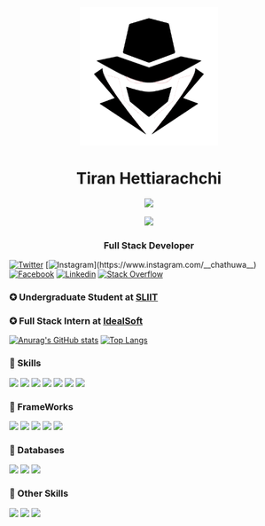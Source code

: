<p align="center">
  <img src="https://github.com/Tiran98/Tiran98/blob/main/logo.png" width = "250"></br>
  <h1 align="center">Tiran Hettiarachchi</h1>
  <p align="center">
    <img src="https://img.shields.io/badge/Twitter-222222?&style=flat-square&logo=instagram&logoColor=white&link=https://www.twitter.com/PrasadC73326554)](https://www.twitter.com/PrasadC73326554">
  </p>
  <p align="center">
    <img src="https://img.shields.io/badge/Twitter-222222?&style=flat-square&logo=instagram&logoColor=white&link=https://www.twitter.com/PrasadC73326554)](https://www.twitter.com/PrasadC73326554">
  </p>
  <h3 align="center">Full Stack Developer</h3>
</p>

[![Twitter](https://img.shields.io/badge/Twitter-222222?&style=flat-square&logo=instagram&logoColor=white&link=https://www.twitter.com/PrasadC73326554)](https://www.twitter.com/PrasadC73326554)
[![Instagram](https://img.shields.io/badge/Instagram-222222?&style=flat-square&logo=instagram&logoColor=white&link=https://www.instagram.com/__chathuwa__)](https://www.instagram.com/__chathuwa__)
[![Facebook](https://img.shields.io/badge/Facebook-222222?&style=flat-square&logo=facebook&logoColor=white&link=https://www.facebook.com/Prasad.Chathuranga.9710/)](https://www.facebook.com/Prasad.Chathuranga.9710/)
[![Linkedin](https://img.shields.io/badge/-LinkedIn-222222?style=flat-square&logo=Linkedin&logoColor=white&link=https://www.linkedin.com/in/prasad-chathuranga-371024191/)](https://www.linkedin.com/in/prasad-chathuranga-371024191/)
[![Stack Overflow](https://img.shields.io/badge/-Stack%20Overflow-222222?style=flat-square&logo=stack-overflow&logoColor=white&link=https://stackoverflow.com/users/10854447/prasad-chathuranga)](https://stackoverflow.com/users/10854447/prasad-chathuranga)

### ✪ Undergraduate Student at [ SLIIT ](https://www.sliit.lk)
### ✪ Full Stack Intern at [ IdealSoft ](https://idealsoft.lk)

[![Anurag's GitHub stats](https://github-readme-stats.vercel.app/api?username=Tiran98&count_private=true&show_icons=true&theme=tokyonight)](https://github.com/anuraghazra/github-readme-stats)  [![Top Langs](https://github-readme-stats.vercel.app/api/top-langs/?username=Tiran98&theme=tokyonight&layout=compact)](https://github.com/anuraghazra/github-readme-stats)

### 🔧 Skills

![](https://img.shields.io/badge/Code-HTML5-informational?style=flat&logo=html5&logoColor=white&color=ffbf00)
![](https://img.shields.io/badge/Code-CSS-informational?style=flat&logo=css3&logoColor=white&color=ffbf00)
![](https://img.shields.io/badge/Code-JavaScript-informational?style=flat&logo=javascript&logoColor=white&color=ffbf00)
![](https://img.shields.io/badge/Code-PHP-informational?style=flat&logo=php&logoColor=white&color=ffbf00)
![](https://img.shields.io/badge/Code-JAVA-informational?style=flat&logo=java&logoColor=white&color=ffbf00)
![](https://img.shields.io/badge/Code-Nodejs-informational?style=flat&logo=Node.js&logoColor=white&color=ffbf00)
![](https://img.shields.io/badge/Code-Android-informational?style=flat&logo=android&logoColor=white&color=ffbf00)

### 🔧 FrameWorks

![](https://img.shields.io/badge/Framework-Vue-informational?style=flat&logo=vue.js&logoColor=white&color=2bbc8a)
![](https://img.shields.io/badge/Framework-Angular-informational?style=flat&logo=angular&logoColor=white&color=2bbc8a)
![](https://img.shields.io/badge/Framework-React-informational?style=flat&logo=react&logoColor=white&color=2bbc8a)
![](https://img.shields.io/badge/Framework-Express-informational?style=flat&logo=express&logoColor=white&color=2bbc8a)
![](https://img.shields.io/badge/Framework-Laravel-informational?style=flat&logo=laravel&logoColor=white&color=2bbc8a)

### 🔧 Databases

![](https://img.shields.io/badge/Database-MYSQL-informational?style=flat&logo=mysql&logoColor=white&color=ff471a)
![](https://img.shields.io/badge/Database-MongoDB-informational?style=flat&logo=mongodb&logoColor=white&color=ff471a)
![](https://img.shields.io/badge/Database-Firebase-informational?style=flat&logo=firebase&logoColor=white&color=ff471a)

### 🔧 Other Skills

![](https://img.shields.io/badge/Other-Wordpress-informational?style=flat&logo=wordpress&logoColor=white&color=1a1aff)
![](https://img.shields.io/badge/Code-Bootstrap-informational?style=flat&logo=bootstrap&logoColor=white&color=1a1aff)
![](https://img.shields.io/badge/Other-AWS-informational?style=flat&logo=amazon&logoColor=white&color=1a1aff)

